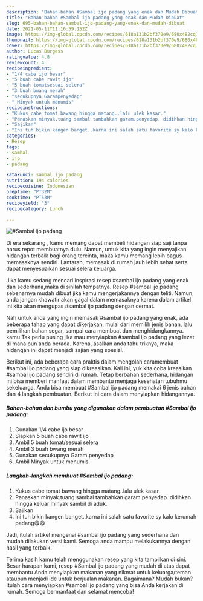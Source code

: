 ```yaml
---
description: "Bahan-bahan #Sambal ijo padang yang enak dan Mudah Dibuat"
title: "Bahan-bahan #Sambal ijo padang yang enak dan Mudah Dibuat"
slug: 695-bahan-bahan-sambal-ijo-padang-yang-enak-dan-mudah-dibuat
date: 2021-05-11T11:16:59.152Z
image: https://img-global.cpcdn.com/recipes/618a131b2bf370e9/680x482cq70/sambal-ijo-padang-foto-resep-utama.jpg
thumbnail: https://img-global.cpcdn.com/recipes/618a131b2bf370e9/680x482cq70/sambal-ijo-padang-foto-resep-utama.jpg
cover: https://img-global.cpcdn.com/recipes/618a131b2bf370e9/680x482cq70/sambal-ijo-padang-foto-resep-utama.jpg
author: Lucas Burgess
ratingvalue: 4.8
reviewcount: 4
recipeingredient:
- "1/4 cabe ijo besar"
- "5 buah cabe rawit ijo"
- "5 buah tomatsesuai selera"
- "3 buah bwang merah"
- "secukupnya Garampenyedap"
- " Minyak untuk menumis"
recipeinstructions:
- "Kukus cabe tomat bawang hingga matang..lalu ulek kasar."
- "Panaskan minyak.tuang sambal tambahkan garam.penyedap. didihkan hingga keluar minyak sambil di aduk."
- "Sajikan"
- "Ini tuh bikin kangen banget..karna ini salah satu favorite sy kalo kerumah padang😋😋"
categories:
- Resep
tags:
- sambal
- ijo
- padang

katakunci: sambal ijo padang 
nutrition: 194 calories
recipecuisine: Indonesian
preptime: "PT32M"
cooktime: "PT53M"
recipeyield: "3"
recipecategory: Lunch

---
```



![#Sambal ijo padang](https://img-global.cpcdn.com/recipes/618a131b2bf370e9/680x482cq70/sambal-ijo-padang-foto-resep-utama.jpg)

Di era  sekarang , kamu memang dapat membeli hidangan siap saji tanpa harus repot membuatnya dulu. Namun, untuk kita yang ingin menyajikan hidangan terbaik bagi orang tercinta, maka kamu memang lebih bagus memasaknya sendiri. Lantaran, memasak di rumah jauh lebih sehat serta dapat menyesuaikan sesuai selera keluarga.

Jika kamu sedang mencari inspirasi resep #sambal ijo padang yang enak dan sederhana,maka di sinilah tempatnya. Resep #sambal ijo padang  sebenarnya mudah dibuat jika kamu mengerjakannya dengan teliti. Namun, anda jangan khawatir akan gagal dalam memasaknya 
karena dalam artikel ini kita akan mengupas #sambal ijo padang dengan cermat.  



Nah untuk anda yang ingin memasak #sambal ijo padang yang enak, ada beberapa tahap yang dapat dikerjakan, mulai dari memilih jenis bahan, lalu pemilihan bahan segar, sampai cara membuat dan menghidangkannya. kamu Tak perlu pusing jika mau menyiapkan #sambal ijo padang yang lezat di mana pun anda berada. Karena, asalkan anda  tahu triknya, maka hidangan ini dapat menjadi sajian yang spesial.

Berikut ini, ada beberapa cara praktis  dalam mengolah caramembuat #sambal ijo padang yang siap dikreasikan. Kali ini, yuk kita coba kreasikan #sambal ijo padang sendiri di rumah. Tetap berbahan sederhana, hidangan ini bisa memberi manfaat dalam membantu menjaga kesehatan tubuhmu sekeluarga. Anda bisa membuat #Sambal ijo padang memakai 6 jenis bahan dan 4 langkah pembuatan. Berikut ini cara dalam menyiapkan hidangannya.

<!--inarticleads1-->

##### Bahan-bahan dan bumbu yang digunakan dalam pembuatan #Sambal ijo padang:

1. Gunakan 1/4 cabe ijo besar
1. Siapkan 5 buah cabe rawit ijo
1. Ambil 5 buah tomat/sesuai selera
1. Ambil 3 buah bwang merah
1. Gunakan secukupnya Garam.penyedap
1. Ambil  Minyak untuk menumis




<!--inarticleads2-->

##### Langkah-langkah membuat #Sambal ijo padang:

1. Kukus cabe tomat bawang hingga matang..lalu ulek kasar.
1. Panaskan minyak.tuang sambal tambahkan garam.penyedap. didihkan hingga keluar minyak sambil di aduk.
1. Sajikan
1. Ini tuh bikin kangen banget..karna ini salah satu favorite sy kalo kerumah padang😋😋




Jadi, itulah artikel mengenai  #sambal ijo padang  yang sederhana dan mudah dilakukan versi kami. Semoga anda mampu melakukannya dengan hasil yang terbaik. 

Terima kasih kamu telah menggunakan resep yang kita tampilkan di sini. Besar harapan kami, resep  #Sambal ijo padang yang mudah di atas dapat membantu Anda menyiapkan makanan yang nikmat untuk keluarga/teman ataupun menjadi ide untuk berjualan makanan. Bagaimana? Mudah bukan? Itulah cara menyiapkan #sambal ijo padang yang bisa Anda kerjakan di rumah. Semoga bermanfaat dan selamat mencoba!


